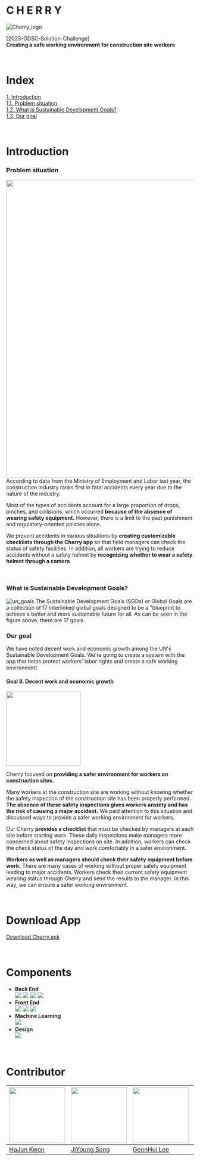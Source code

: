 # C H E R R Y


![Cherry_logo](https://user-images.githubusercontent.com/64102831/227727870-e551d3dd-4a1a-4ac3-ab1e-64661f6c1ebf.png)

[2023-GDSC-Solution-Challenge]<br>**Creating a safe working environment for construction site workers**

<br>

# Index
[1. Introduction](#Introduction)<br>
[1.1. Problem situation](#Problem-situation)<br>
[1.2. What is Sustainable Development Goals?](#What-is-Sustainable-Development-Goals)<br>
[1.3. Our goal](#Our-goal)<br>

<br>

# Introduction
### Problem situation
<img src="https://user-images.githubusercontent.com/64102831/227731796-74e7d4d1-7499-4ba3-a2a1-947ec1cd7b44.jpg" width="800"/>
According to data from the Ministry of Employment and Labor last year, the construction industry ranks first in fatal accidents every year due to the nature of the industry.

Most of the types of accidents account for a large proportion of drops, pinches, and collisions, which occurred **because of the absence of wearing safety equipment.**
However, there is a limit to the past punishment and regulatory-oriented policies alone.

We prevent accidents in various situations by **creating customizable checklists through the Cherry app** so that field managers can check the status of safety facilities. In addition, all workers are trying to reduce accidents without a safety helmet by **recognizing whether to wear a safety helmet through a camera**

<br>

### What is Sustainable Development Goals?
![un_goals](https://user-images.githubusercontent.com/64102831/227727869-2bce4aef-fd09-470a-a489-ab64090727ee.png)
The Sustainable Development Goals (SGDs) or Global Goals are a collection of 17 interlinked global goals designed to be a "blueprint to achieve a better and more sustainable future for all.
As can be seen in the figure above, there are 17 goals.

### Our goal
We have noted decent work and economic growth among the UN's Sustainable Development Goals. We're going to create a system with the app that helps protect workers' labor rights and create a safe working environment.

#### Goal 8. Decent work and economic growth
<img src="https://user-images.githubusercontent.com/64102831/227727867-ecd48a20-0e60-480d-b69b-21640c2901f7.png" width="200"/>

Cherry focused on **providing a safer environment for workers on construction sites.**

Many workers at the construction site are working without knowing whether the safety inspection of the construction site has been properly performed. **The absence of these safety inspections gives workers anxiety and has the risk of causing a major accident.** We paid attention to this situation and discussed ways to provide a safer working environment for workers.

Our Cherry **provides a checklist** that must be checked by managers at each site before starting work. These daily inspections make managers more concerned about safety inspections on site. In addition, workers can check the check status of the day and work comfortably in a safer environment.

**Workers as well as managers should check their safety equipment before work.** There are many cases of working without proper safety equipment leading to major accidents. Workers check their current safety equipment wearing status through Cherry and send the results to the manager. In this way, we can ensure a safer working environment.

<br>

# Download App
[Download Cherry.apk](https://github.com/haZuny/cherry/raw/master/release/cherry-1.1.apk)

<br>

# Components
- **Back End**<br>
  <img src="https://img.shields.io/badge/Spring Boot-6DB33F?style=for-the-badge&logo=springboot&logoColor=white">
  <img src="https://img.shields.io/badge/Spring Security-6DB33F?style=for-the-badge&logo=springsecurity&logoColor=white">
  <img src="https://img.shields.io/badge/JSON Web Tokens-000000?style=for-the-badge&logo=jsonwebtokens&logoColor=white">
  <img src="https://img.shields.io/badge/MariaDB-003545?style=for-the-badge&logo=mariadb&logoColor=white">
- **Front End**<br>
  <img src="https://img.shields.io/badge/Flutter-02569B?style=for-the-badge&logo=flutter&logoColor=white">
  <img src="https://img.shields.io/badge/Firebase-FFCA28?style=for-the-badge&logo=firebase&logoColor=white">
  <img src="https://img.shields.io/badge/Google Maps-4285F4?style=for-the-badge&logo=googlemaps&logoColor=white">
- **Machine Learning**<br>
  <img src="https://img.shields.io/badge/TensorFlow-FF6F00?style=for-the-badge&logo=tensorflow&logoColor=white">
- **Design**<br>
  <img src="https://img.shields.io/badge/Figma-F24E1E?style=for-the-badge&logo=figma&logoColor=white">

<br>

# Contributor
|<img src="https://avatars.githubusercontent.com/u/64102831?s=400&u=538e115e22d097184c5a71379178927f8968c5af&v=4" width="150"/>|<img src="https://avatars.githubusercontent.com/u/80839715?v=4" width="150"/>|<img src="https://avatars.githubusercontent.com/u/92250144?v=4" width="150"/>|<img src="https://avatars.githubusercontent.com/u/26412102?s=100&v=4" width="150"/>|
|---|---|---|---|
|[HaJun Kwon](https://github.com/haZuny)|[JiYoung Song](https://github.com/Zy0ung)|[GeonHui Lee](https://github.com/GeonHui2)|[Jaehyeon Park](https://github.com/Park-jaehyeon02)|


